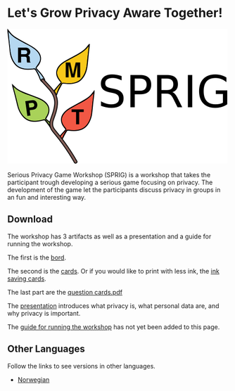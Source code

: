 # Let's Grow Privacy Aware Together!

![](https://github.com/dagfs/sprig/raw/master/img/logo/sprig_logo_500x307.png)

Serious Privacy Game Workshop (SPRIG) is a workshop that takes the participant trough developing a serious game focusing on privacy. The development of the game let the participants discuss privacy in groups in an fun and interesting way.

## Download

The workshop has 3 artifacts as well as a presentation and a guide for running the workshop.

The first is the [bord](https://github.com/dagfs/sprig/raw/master/board.pdf).

The second is the [cards](https://github.com/dagfs/sprig/raw/master/cards.pdf). Or if you would like to print with less ink, the [ink saving cards](https://github.com/dagfs/sprig/raw/master/cards_color_saving.pdf).

The last part are the [question cards.pdf](https://github.com/dagfs/sprig/raw/master/question_cards.pdf)


The [presentation](https://github.com/dagfs/sprig/raw/master/presentation.pdf) introduces what privacy is, what personal data are, and why privacy is important.


The [guide for running the workshop]() has not yet been added to this page.

## Other Languages
Follow the links to see versions in other languages.

* [Norwegian]()
